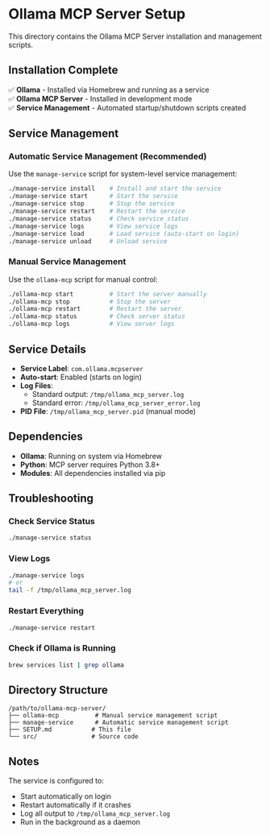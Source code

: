 # Ollama MCP Server Setup

This directory contains the Ollama MCP Server installation and management scripts.

## Installation Complete

✅ **Ollama** - Installed via Homebrew and running as a service  
✅ **Ollama MCP Server** - Installed in development mode  
✅ **Service Management** - Automated startup/shutdown scripts created  

## Service Management

### Automatic Service Management (Recommended)

Use the `manage-service` script for system-level service management:

```bash
./manage-service install    # Install and start the service
./manage-service start      # Start the service  
./manage-service stop       # Stop the service
./manage-service restart    # Restart the service
./manage-service status     # Check service status
./manage-service logs       # View service logs
./manage-service load       # Load service (auto-start on login)
./manage-service unload     # Unload service
```

### Manual Service Management

Use the `ollama-mcp` script for manual control:

```bash
./ollama-mcp start          # Start the server manually
./ollama-mcp stop           # Stop the server
./ollama-mcp restart        # Restart the server
./ollama-mcp status         # Check server status
./ollama-mcp logs           # View server logs
```

## Service Details

- **Service Label**: `com.ollama.mcpserver`
- **Auto-start**: Enabled (starts on login)
- **Log Files**: 
  - Standard output: `/tmp/ollama_mcp_server.log`
  - Standard error: `/tmp/ollama_mcp_server_error.log`
- **PID File**: `/tmp/ollama_mcp_server.pid` (manual mode)

## Dependencies

- **Ollama**: Running on system via Homebrew
- **Python**: MCP server requires Python 3.8+
- **Modules**: All dependencies installed via pip

## Troubleshooting

### Check Service Status

```bash
./manage-service status
```

### View Logs

```bash
./manage-service logs
# or
tail -f /tmp/ollama_mcp_server.log
```

### Restart Everything

```bash
./manage-service restart
```

### Check if Ollama is Running

```bash
brew services list | grep ollama
```

## Directory Structure

```text
/path/to/ollama-mcp-server/
├── ollama-mcp          # Manual service management script
├── manage-service      # Automatic service management script
├── SETUP.md           # This file
└── src/               # Source code
```

## Notes

The service is configured to:

- Start automatically on login
- Restart automatically if it crashes
- Log all output to `/tmp/ollama_mcp_server.log`
- Run in the background as a daemon
